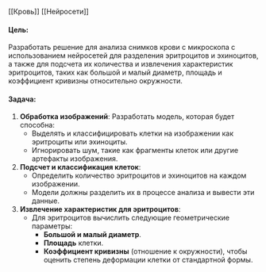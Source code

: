[[Кровь]]
[[Нейросети]]


#### Цель:

Разработать решение для анализа снимков крови с микроскопа с использованием нейросетей для разделения эритроцитов и эхиноцитов, а также для подсчета их количества и извлечения характеристик эритроцитов, таких как большой и малый диаметр, площадь и коэффициент кривизны относительно окружности.
#### Задача:
1. **Обработка изображений**: Разработать модель, которая будет способна:
    - Выделять и классифицировать клетки на изображении как эритроциты или эхиноциты.
    - Игнорировать шум, такие как фрагменты клеток или другие артефакты изображения.
2. **Подсчет и классификация клеток**:
    - Определить количество эритроцитов и эхиноцитов на каждом изображении.
    - Модели должны разделить их в процессе анализа и вывести эти данные.
3. **Извлечение характеристик для эритроцитов**:
    - Для эритроцитов вычислить следующие геометрические параметры:
        - **Большой и малый диаметр**.
        - **Площадь** клетки.
        - **Коэффициент кривизны** (отношение к окружности), чтобы оценить степень деформации клетки от стандартной формы.